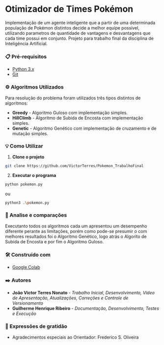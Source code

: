 # Otimizador de Times Pokémon

Implementação de um agente inteligente que a partir de uma determinada população de Pokémon distintos decide a melhor equipe possível, utilizando parametros de quantidade de vantagens e desvantagens que cada time possui em conjunto. Projeto para trabalho final da disciplina de Inteligência Artificial.

### 📋 Pré-requisitos

* [Python 3.x](https://www.python.org/downloads/)
* [Git](https://git-scm.com/)

### ⚙️ Algoritmos Utilizados

Para resolução do problema foram utilizados três tipos distintos de algoritmos:

* **Greedy** - Algoritmo Guloso com implementação simples.
* **HillClimb** - Algoritmo de Subida de Encosta com implementação simples.
* **Genetic** - Algoritmo Genético com implementação de cruzamento e de mutação simples.

### 💡 Como Utilizar 

1. **Clone o projeto**

```bash
git clone https://github.com/VictorTerres/Pokemon_TrabalhoFinal
```

2. **Executar o programa**

```bash
python pokemon.py
```

ou

```bash
python3 .\pokemon.py
```

### 🔩 Analise e comparações

Executanto todos os algoritmos cada um apresentou um desempenho diferente perante as limitações, porém como pode-se presumir o com melhores resultados foi o Algoritmo Genético, logo atrás o Algorito de Subida de Encosta e por fim o Algoritmo Guloso.

### 🛠️ Construído com

* [Google Colab](https://colab.research.google.com)

### ✒️ Autores

* **João Victor Terres Nonato** - *Trabalho Inicial, Desenvolvimento, Vídeo de Apresentação, Atualizações, Correções e Controle de Versionamento*
* **Guilherme Henrique Ribeiro** - *Documentação, Desenvolvimento, Testes e Execução*

### 🎁 Expressões de gratidão

* Agradecimentos especiais ao Orientador: Frederico S. Oliveira
